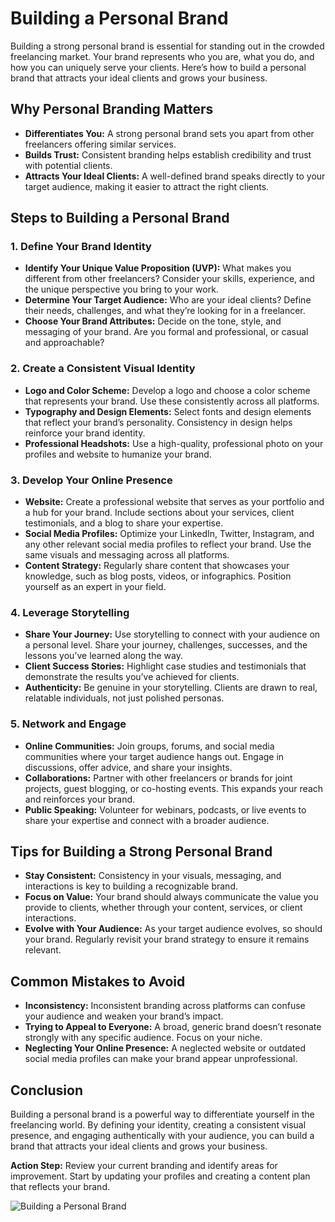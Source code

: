 # Building a Personal Brand

Building a strong personal brand is essential for standing out in the crowded freelancing market. Your brand represents who you are, what you do, and how you can uniquely serve your clients. Here’s how to build a personal brand that attracts your ideal clients and grows your business.

## Why Personal Branding Matters

- **Differentiates You:** A strong personal brand sets you apart from other freelancers offering similar services.
- **Builds Trust:** Consistent branding helps establish credibility and trust with potential clients.
- **Attracts Your Ideal Clients:** A well-defined brand speaks directly to your target audience, making it easier to attract the right clients.

## Steps to Building a Personal Brand

### 1. **Define Your Brand Identity**

- **Identify Your Unique Value Proposition (UVP):** What makes you different from other freelancers? Consider your skills, experience, and the unique perspective you bring to your work.
- **Determine Your Target Audience:** Who are your ideal clients? Define their needs, challenges, and what they’re looking for in a freelancer.
- **Choose Your Brand Attributes:** Decide on the tone, style, and messaging of your brand. Are you formal and professional, or casual and approachable?

### 2. **Create a Consistent Visual Identity**

- **Logo and Color Scheme:** Develop a logo and choose a color scheme that represents your brand. Use these consistently across all platforms.
- **Typography and Design Elements:** Select fonts and design elements that reflect your brand’s personality. Consistency in design helps reinforce your brand identity.
- **Professional Headshots:** Use a high-quality, professional photo on your profiles and website to humanize your brand.

### 3. **Develop Your Online Presence**

- **Website:** Create a professional website that serves as your portfolio and a hub for your brand. Include sections about your services, client testimonials, and a blog to share your expertise.
- **Social Media Profiles:** Optimize your LinkedIn, Twitter, Instagram, and any other relevant social media profiles to reflect your brand. Use the same visuals and messaging across all platforms.
- **Content Strategy:** Regularly share content that showcases your knowledge, such as blog posts, videos, or infographics. Position yourself as an expert in your field.

### 4. **Leverage Storytelling**

- **Share Your Journey:** Use storytelling to connect with your audience on a personal level. Share your journey, challenges, successes, and the lessons you’ve learned along the way.
- **Client Success Stories:** Highlight case studies and testimonials that demonstrate the results you’ve achieved for clients.
- **Authenticity:** Be genuine in your storytelling. Clients are drawn to real, relatable individuals, not just polished personas.

### 5. **Network and Engage**

- **Online Communities:** Join groups, forums, and social media communities where your target audience hangs out. Engage in discussions, offer advice, and share your insights.
- **Collaborations:** Partner with other freelancers or brands for joint projects, guest blogging, or co-hosting events. This expands your reach and reinforces your brand.
- **Public Speaking:** Volunteer for webinars, podcasts, or live events to share your expertise and connect with a broader audience.

## Tips for Building a Strong Personal Brand

- **Stay Consistent:** Consistency in your visuals, messaging, and interactions is key to building a recognizable brand.
- **Focus on Value:** Your brand should always communicate the value you provide to clients, whether through your content, services, or client interactions.
- **Evolve with Your Audience:** As your target audience evolves, so should your brand. Regularly revisit your brand strategy to ensure it remains relevant.

## Common Mistakes to Avoid

- **Inconsistency:** Inconsistent branding across platforms can confuse your audience and weaken your brand’s impact.
- **Trying to Appeal to Everyone:** A broad, generic brand doesn’t resonate strongly with any specific audience. Focus on your niche.
- **Neglecting Your Online Presence:** A neglected website or outdated social media profiles can make your brand appear unprofessional.

## Conclusion

Building a personal brand is a powerful way to differentiate yourself in the freelancing world. By defining your identity, creating a consistent visual presence, and engaging authentically with your audience, you can build a brand that attracts your ideal clients and grows your business.

**Action Step:** Review your current branding and identify areas for improvement. Start by updating your profiles and creating a content plan that reflects your brand.

![Building a Personal Brand](./images/building-a-personal-brand.png)
